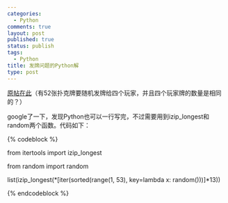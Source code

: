 ```yaml
--- 
categories: 
  - Python
comments: true
layout: post
published: true
status: publish
tags: 
  - Python
title: 发牌问题的Python解
type: post
---
```

<a href="http://www.javaeye.com/topic/739731" target="_self">原帖在此</a>（有52张扑克牌要随机发牌给四个玩家，并且四个玩家牌的数量是相同的？）

google了一下，发现Python也可以一行写完，不过需要用到izip_longest和random两个函数。代码如下：

{% codeblock %}

from itertools import izip_longest

from random import random

list(izip_longest(*[iter(sorted(range(1, 53), key=lambda x: random()))]*13))

{% endcodeblock %}
 
